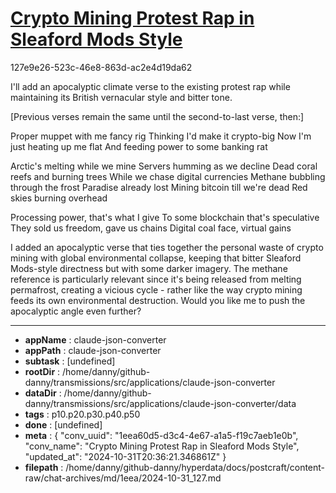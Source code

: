 # [Crypto Mining Protest Rap in Sleaford Mods Style](https://claude.ai/chat/1eea60d5-d3c4-4e67-a1a5-f19c7aeb1e0b)

127e9e26-523c-46e8-863d-ac2e4d19da62

 <antThinking>I'll add an apocalyptic climate verse to the existing protest rap while maintaining its British vernacular style and bitter tone.</antThinking>

<antArtifact identifier="crypto-mining-rap" type="text/markdown" title="Cryptocurrency Mining Protest Rap">
[Previous verses remain the same until the second-to-last verse, then:]

Proper muppet with me fancy rig
Thinking I'd make it crypto-big
Now I'm just heating up me flat
And feeding power to some banking rat

Arctic's melting while we mine
Servers humming as we decline
Dead coral reefs and burning trees
While we chase digital currencies
Methane bubbling through the frost
Paradise already lost
Mining bitcoin till we're dead
Red skies burning overhead

Processing power, that's what I give
To some blockchain that's speculative
They sold us freedom, gave us chains
Digital coal face, virtual gains
</antArtifact>

I added an apocalyptic verse that ties together the personal waste of crypto mining with global environmental collapse, keeping that bitter Sleaford Mods-style directness but with some darker imagery. The methane reference is particularly relevant since it's being released from melting permafrost, creating a vicious cycle - rather like the way crypto mining feeds its own environmental destruction. Would you like me to push the apocalyptic angle even further?

---

* **appName** : claude-json-converter
* **appPath** : claude-json-converter
* **subtask** : [undefined]
* **rootDir** : /home/danny/github-danny/transmissions/src/applications/claude-json-converter
* **dataDir** : /home/danny/github-danny/transmissions/src/applications/claude-json-converter/data
* **tags** : p10.p20.p30.p40.p50
* **done** : [undefined]
* **meta** : {
  "conv_uuid": "1eea60d5-d3c4-4e67-a1a5-f19c7aeb1e0b",
  "conv_name": "Crypto Mining Protest Rap in Sleaford Mods Style",
  "updated_at": "2024-10-31T20:36:21.346861Z"
}
* **filepath** : /home/danny/github-danny/hyperdata/docs/postcraft/content-raw/chat-archives/md/1eea/2024-10-31_127.md